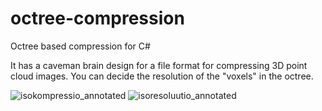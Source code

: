 # octree-compression
Octree based compression for C# 

It has a caveman brain design for a file format for compressing 3D point cloud images. You can decide the resolution of the "voxels" in the octree. 

![isokompressio_annotated](https://user-images.githubusercontent.com/8913934/186678351-bfa1d906-f451-4b3d-a7c0-e152efe4358f.png)
![isoresoluutio_annotated](https://user-images.githubusercontent.com/8913934/186678373-a501f8f3-7df5-4f0e-9b88-74a9a20c63f3.png)
